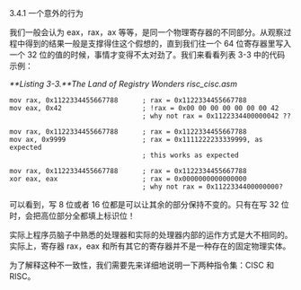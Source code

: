 3.4.1 一个意外的行为

我们一般会认为 eax，rax，ax 等等，是同一个物理寄存器的不同部分。从观察过程中得到的结果一般是支撑得住这个假想的，直到我们往一个 64 位寄存器里写入一个 32 位的值的时候，事情才变得不太对劲了。我们来看看列表 3-3 中的代码示例：

_**Listing 3-3.**The Land of Registry Wonders risc\_cisc.asm_

```
mov rax, 0x1122334455667788      ; rax = 0x1122334455667788
mov eax, 0x42                    ; !rax = 0x00 00 00 00 00 00 00 42
                                 ; why not rax = 0x1122334400000042 ??

mov rax, 0x1122334455667788      ; rax = 0x1122334455667788
mov ax, 0x9999                   ; rax = 0x1111222233339999, as expected
                                 ; this works as expected

mov rax, 0x1122334455667788      ; rax = 0x1122334455667788
xor eax, eax                     ; rax = 0x0000000000000000
                                 ; why not rax = 0x1122334400000000?
```

可以看到，写 8 位或者 16 位都是可以让其余的部分保持不变的。只有在写 32 位时，会把高位部分全都填上标识位！

实际上程序员脑子中熟悉的处理器和实际的处理器内部的运作方式是大不相同的。实际上，寄存器 rax，eax 和所有其它的寄存器并不是一种存在的固定物理实体。

为了解释这种不一致性，我们需要先来详细地说明一下两种指令集：CISC 和 RISC。

